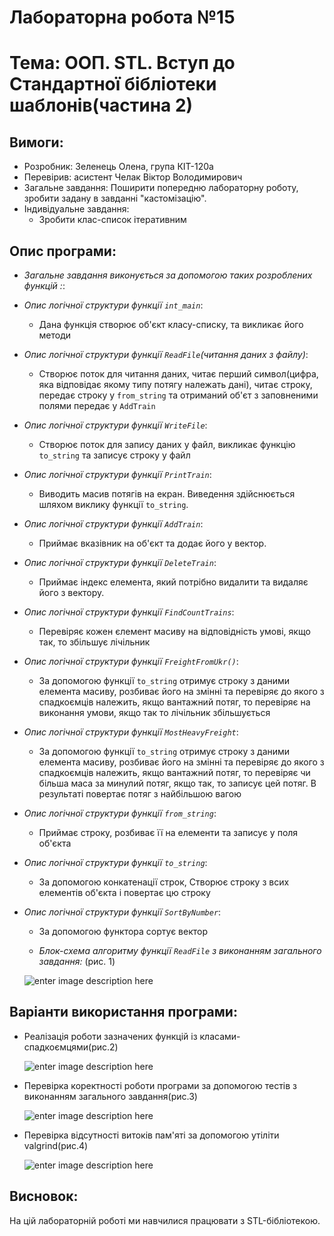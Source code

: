 # Лабораторна робота №15
# Тема: ООП. STL. Вступ до Стандартної бібліотеки шаблонів(частина 2)
## Вимоги:
-   Розробник: Зеленець Олена, група КІТ-120а
-   Перевірив: асистент Челак Віктор Володимирович
-   Загальне завдання: Поширити попередню лабораторну роботу, зробити задану в завданні "кастомізацію".
- Індивідуальне завдання: 
   - Зробити клас-список ітеративним


 ## Опис програми:

- *Загальне завдання виконується за допомогою таких розроблених функцій :*:  

    
 - *Опис логічної структури функції `int_main`*: 
  
    - Дана функція створює об'єкт класу-списку, та викликає його методи

 - *Опис логічної структури функції `ReadFile`(читання даних з файлу)*: 
  
    - Створює поток для читання даних, читає перший символ(цифра, яка відповідає якому типу потягу належать дані), читає строку, передає строку у `from_string` та отриманий об'єт з заповненими полями передає у `AddTrain`

 - *Опис логічної структури функції `WriteFile`*: 
  
    - Створює поток для запису даних у файл, викликає функцію `to_string` та записує строку у файл
    
- *Опис логічної структури функції `PrintTrain`*: 
  
    - Виводить масив потягів на екран. Виведення здійснюється шляхом виклику функції `to_string`.

- *Опис логічної структури функції `AddTrain`*: 
  
    - Приймає вказівник на об'єкт та додає його у вектор.

- *Опис логічної структури функції `DeleteTrain`*: 
  
    - Приймає індекс елемента, який потрібно видалити та видаляє його з вектору.

- *Опис логічної структури функції `FindCountTrains`*: 
  
    - Перевіряє кожен єлемент масиву на відповідність умові, якщо так, то збільшує лічільник

- *Опис логічної структури функції `FreightFromUkr()`*: 
  
    - За допомогою функції `to_string` отримує строку з даними елемента масиву, розбиває його на змінні та 
    перевіряє до якого з спадкоємців належить, якщо вантажний потяг, то перевіряє на виконання умови, якщо так то лічільник збільшується

- *Опис логічної структури функції `MostHeavyFreight`*: 
  
    - За допомогою функції `to_string` отримує строку з даними елемента масиву, розбиває його на змінні та 
    перевіряє до якого з спадкоємців належить, якщо вантажний потяг, то перевіряє чи більша маса за минулий потяг, якщо так, то записує цей потяг. 
    В результаті повертає потяг з найбільшою вагою

- *Опис логічної структури функції `from_string`*: 
  
    - Приймає строку, розбиває її на елементи та записує у поля об'єкта

- *Опис логічної структури функції `to_string`*: 
  
    - За допомогою конкатенації строк, Створює строку з всих елементів об'єкта і повертає цю строку
    
- *Опис логічної структури функції `SortByNumber`*: 
  
    - За допомогою функтора сортує вектор
    
   - *Блок-схема алгоритму функції `ReadFile` з виконанням загального завдання:* (рис. 1)

   ![enter image description here](drawings/lab31.png)

## Варіанти використання програми:
- Реалізація роботи зазначених функцій із класами-спадкоємцями(рис.2)
    
    ![enter image description here](drawings/2.png)

- Перевірка коректності роботи програми за допомогою тестів з виконанням загального завдання(рис.3)
    
    ![enter image description here](drawings/3.png)

- Перевірка відсутності витоків пам'яті за допомогою утіліти valgrind(рис.4)
    
    ![enter image description here](drawings/valgrind.png)    
    
## Висновок:
На цій лабораторній роботі ми навчилися працювати з STL-бібліотекою.






